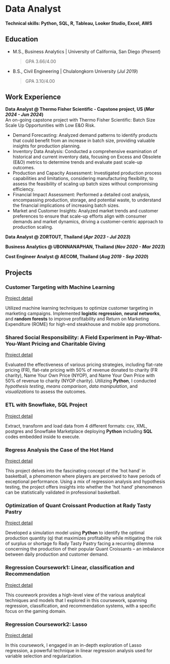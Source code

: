 # Data Analyst

#### Technical skills: Python, SQL, R, Tableau, Looker Studio, Excel, AWS

## Education
- M.S., Business Analytics | University of California, San Diego (_Present_)
  > GPA 3.66/4.00
- B.S., Civil Engineering | Chulalongkorn University (_Jul 2019_)
  > GPA 3.10/4.00

## Work Experience
**Data Analyst @ Thermo Fisher Scientific - Capstone project, US (_Mar 2024 - Jun 2024_)** \
An on-going capstone project with Thermo Fisher Scientific: Batch Size Scale Up Opportunities with Low E&O Risk.
- Demand Forecasting: Analyzed demand patterns to identify products that could benefit from an increase in batch size, providing valuable insights for production planning.
- Inventory Data Analysis: Conducted a comprehensive examination of historical and current inventory data, focusing on Excess and Obsolete (E&O) metrics to determine trends and evaluate past scale-up outcomes.
- Production and Capacity Assessment: Investigated production process capabilities and limitations, considering manufacturing flexibility, to assess the feasibility of scaling up batch sizes without compromising efficiency.
- Financial Impact Assessment: Performed a detailed cost analysis, encompassing production, storage, and potential waste, to understand the financial implications of increasing batch sizes.
- Market and Customer Insights: Analyzed market trends and customer preferences to ensure that scale-up efforts align with consumer demands and market dynamics, driving a customer-centric approach to production scaling.
  
**Data Analyst @ ZORTOUT, Thailand (_Apr 2023 - Jul 2023_)**


**Business Analytics @ UBONNANAPHAN, Thailand (_Nov 2020 - Mar 2023_)**


**Cost Engineer Analyst @ AECOM, Thailand (_Aug 2019 - Sep 2020_)**



## Projects
### Customer Targeting with Machine Learning
[Project detail](https://github.com/oakpongphon/Targeting_messages_usingML)

Utilized machine learning techniques to optimize customer targeting in marketing campaigns. Implemented **logistic regression**, **neural networks**, and **random forests** to improve profitability and Return on Marketing Expenditure (ROME) for high-end steakhouse and mobile app promotions.

### Shared Social Responsibility: A Field Experiment in Pay-What-You-Want Pricing and Charitable Giving
[Project detail]()

Evaluated the effectiveness of various pricing strategies, including flat-rate pricing (FR), flat-rate pricing with 50% of revenue donated to charity (FR charity), Name Your Own Price (NYOP), and Name Your Own Price with 50% of revenue to charity (NYOP charity). Utilizing **Python**, I conducted *hypothesis testing*, *means comparison*, *data manipulation*, and *visualizations* to assess the outcomes.

### ETL with Snowflake, SQL Project
[Project detail](https://github.com/oakpongphon/sql_proj)

Extract, transform and load data from 4 different formats: csv, XML, postgres and Snowflake Marketplace deploying **Python** including **SQL** codes embedded inside to execute.

### Regress Analysis the Case of the Hot Hand
[Project detail](https://github.com/oakpongphon/Regression_Analysis/tree/main/Case_NBA)

This project delves into the fascinating concept of the 'hot hand' in basketball, a phenomenon where players are perceived to have periods of exceptional performance. Using a mix of regression analysis and hypothesis testing, the project offers insights into whether the 'hot hand' phenomenon can be statistically validated in professional basketball.

### Optimization of Quant Croissant Production at Rady Tasty Pastry
[Project detail](https://github.com/oakpongphon/BusOperation_RadytastePastry)

Developed a simulation model using **Python** to identify the optimal production quantity (q) that maximizes profitability while mitigating the risk of surplus or shortage fo Rady Tasty Pastry facing a recurring dilemma concerning the production of their popular Quant Croissants – an imbalance between daily production and customer demand. 

### Regression Coursework1: Linear, classification and Recommendation
[Project detail](https://github.com/oakpongphon/Regression_Analysis/tree/main/Regression_Coursework1)

This courework provides a high-level view of the various analytical techniques and models that I explored in this coursework, spanning regression, classification, and recommendation systems, with a specific focus on the gaming domain.

### Regression Coursework2: Lasso
[Project detail](https://github.com/oakpongphon/Regression_Analysis/tree/main/Regression_Coursework2)

In this coursework, I engaged in an in-depth exploration of Lasso regression, a powerful technique in linear regression analysis used for variable selection and regularization.
